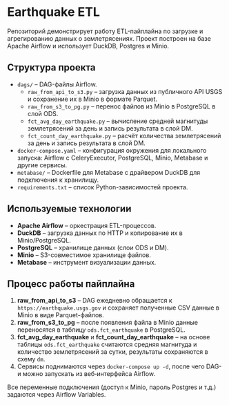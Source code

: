# Earthquake ETL

Репозиторий демонстрирует работу ETL-пайплайна по загрузке и агрегированию данных о землетрясениях. Проект построен на базе Apache Airflow и использует DuckDB, Postgres и Minio.

## Структура проекта

- `dags/` – DAG-файлы Airflow.
  - `raw_from_api_to_s3.py` – загрузка данных из публичного API USGS и сохранение их в Minio в формате Parquet.
  - `raw_from_s3_to_pg.py` – перенос файлов из Minio в PostgreSQL в слой ODS.
  - `fct_avg_day_earthquake.py` – вычисление средней магнитуды землетрясений за день и запись результата в слой DM.
  - `fct_count_day_earthquake.py` – расчёт количества землетрясений за день и запись результата в слой DM.
- `docker-compose.yaml` – конфигурация окружения для локального запуска: Airflow с CeleryExecutor, PostgreSQL, Minio, Metabase и другие сервисы.
- `metabase/` – Dockerfile для Metabase с драйвером DuckDB для подключения к хранилищу.
- `requirements.txt` – список Python-зависимостей проекта.

## Используемые технологии

- **Apache Airflow** – оркестрация ETL-процессов.
- **DuckDB** – загрузка данных по HTTP и копирование их в Minio/PostgreSQL.
- **PostgreSQL** – хранилище данных (слои ODS и DM).
- **Minio** – S3-совместимое хранилище файлов.
- **Metabase** – инструмент визуализации данных.

## Процесс работы пайплайна

1. **raw_from_api_to_s3** – DAG ежедневно обращается к `https://earthquake.usgs.gov` и сохраняет полученные CSV данные в Minio в виде Parquet-файлов.
2. **raw_from_s3_to_pg** – после появления файла в Minio данные переносятся в таблицу `ods.fct_earthquake` в PostgreSQL.
3. **fct_avg_day_earthquake** и **fct_count_day_earthquake** – на основе таблицы `ods.fct_earthquake` считаются средняя магнитуда и количество землетрясений за сутки, результаты сохраняются в схему `dm`.
4. Сервисы поднимаются через `docker-compose up -d`, после чего DAG-и можно запускать из веб‑интерфейса Airflow.

Все переменные подключения (доступ к Minio, пароль Postgres и т.д.) задаются через Airflow Variables.
